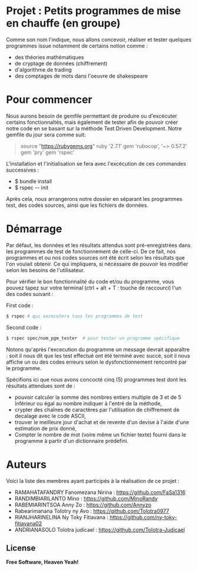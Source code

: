 # **Projet : Petits programmes de mise en chauffe (en groupe)**
Comme son nom l'indique, nous allons concevoir, réaliser et tester quelques programmes issue notamment de certains notion comme :  
  - des théories mathématiques
  - de cryptage de données (chiffrement)
  - d'algorithme de trading
  - des comptages de mots dans l'oeuvre de shakespeare

# Pour commencer
Nous aurons besoin de gemfile permettant de produire ou d'excécuter certains fonctionnaltés, mais également de tester afin de pouvoir créer notre code en se basant sur la méthode Test Driven Development. Notre gemfile du jour sera comme suit:

> source "https://rubygems.org"
> ruby '2.7.1'
> gem 'rubocop', '~> 0.57.2'
> gem 'pry' gem 'rspec'

L'installation et l'initialisation se fera avec l'excécution de ces commandes successives :
- $ bundle install
- $ rspec -- init

Après cela, nous arrangerons notre dossier en séparant les programmes test,  des codes sources, ainsi que les fichiers de données.

# Démarrage

Par défaut, les données et les résultats attendus sont pré-enregistrées dans les programmes de test de fonctionnement de celle-ci. De ce fait, nos programmes et ou nos codes sources ont été écrit selon les résultats que l'on voulait obtenir. Ce qui impliquera, si nécéssaire de pouvoir les modifier selon les besoins de l'utilisateur.

Pour vérifier le bon fonctionnalité du code et/ou du programme, vous pouvez tapez sur votre terminal (ctrl + alt + T : touche de raccourci) l'un des codes suivant :

First code :
```sh
$ rspec # qui excecutera tous les programmes de test
```

Second code :
```sh
$ rspec spec/nom_pgm_tester  # pour tester un programme spécifique
```

Notons qu'après l'excecution du programme un message devrait apparaître : soit il nous dit que les test effectué ont été terminé avec succé, soit il nous affiche un ou des codes erreurs selon le dysfonctionnement rencontré par le programme.

Spécifions ici que nous avons concocté cinq (5) programmes test dont les résultats attendues sont de : 
- pouvoir calculer la somme des nombres entiers multiple de 3 et de 5 inférieur ou égal au nombre indiquer à l'entré de la méthode, 
- crypter des chaînes de caractères par l'utilisation de chiffrement de decalage avec le code ASCII, 
- trouver le meilleure jour d'achat et de revente d'un devise à l'aide d'une estimation de prix donné, 
- Compter le nombre de mot (voire même un fichier texte) fourni dans le programme à partir d'un dictionnaire prédefini.

# Auteurs
Voici la liste des membres ayant participés à la réalisation de ce projet :
 - RAMAHATAFANDRY Fanomezana Nirina : https://github.com/FaSa1316 
 - RANDIMBIARILANTO  Mino : https://github.com/MinoRandy
 - RABEMIARINTSOA Anny Zo : https://github.com/Annyzo
 - Rabearimanana Tolotry ny Avo : https://github.com/Tolotra0977
 - RIANJHARINELINA Ny Toky Fitiavana : https://github.com/ny-toky-fitiavana02
- ANDRIANASOLO Tolotra judicael :  https://github.com/Tolotra-Judicael


License
----
**Free Software, Heaven Yeah!**
